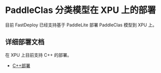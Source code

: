 # PaddleClas 分类模型在 XPU 上的部署
目前 FastDeploy 已经支持基于 PaddleLite 部署 PaddleClas 模型到 XPU 上。


## 详细部署文档

在 XPU 上目前支持 C++ 的部署。

- [C++部署](cpp)
